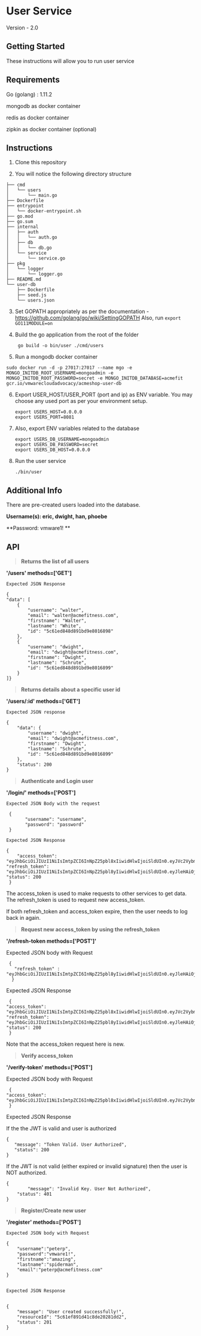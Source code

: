 # User Service

Version - 2.0 

## Getting Started

These instructions will allow you to run user service

## Requirements

Go (golang) : 1.11.2

mongodb as docker container

redis as docker container

zipkin as docker container (optional)

## Instructions

1. Clone this repository 

2. You will notice the following directory structure

``` 
├── cmd
│   └── users
│       └── main.go
├── Dockerfile
├── entrypoint
│   └── docker-entrypoint.sh
├── go.mod
├── go.sum
├── internal
│   ├── auth
│   │   └── auth.go
│   ├── db
│   │   └── db.go
│   └── service
│       └── service.go
├── pkg
│   └── logger
│       └── logger.go
├── README.md
└── user-db
    ├── Dockerfile
    ├── seed.js
    └── users.json

```

3. Set GOPATH appropriately as per the documentation - https://github.com/golang/go/wiki/SettingGOPATH
   Also, run ``` export GO111MODULE=on ```

4. Build the go application from the root of the folder

   ``` go build -o bin/user ./cmd/users```

5. Run a mongodb docker container

  ```sudo docker run -d -p 27017:27017 --name mgo -e MONGO_INITDB_ROOT_USERNAME=mongoadmin -e      MONGO_INITDB_ROOT_PASSWORD=secret -e MONGO_INITDB_DATABASE=acmefit gcr.io/vmwarecloudadvocacy/acmeshop-user-db```

6. Export USER_HOST/USER_PORT (port and ip) as ENV variable. You may choose any used port as per your environment setup.
    
    ``` 
    export USERS_HOST=0.0.0.0
    export USERS_PORT=8081
    ```

7. Also, export ENV variables related to the database

    ```
    export USERS_DB_USERNAME=mongoadmin
    export USERS_DB_PASSWORD=secret
    export USERS_DB_HOST=0.0.0.0
    ```

8. Run the user service

   ```./bin/user```


## Additional Info 
   
There are pre-created users loaded into the database. 

**Username(s): eric, dwight, han, phoebe**  

**Password: vmware1!  **


## API

> **Returns the list of all users**
   
   **'/users' methods=['GET']**

    Expected JSON Response 

    {
    "data": [
        {
            "username": "walter",
            "email": "walter@acmefitness.com",
            "firstname": "Walter",
            "lastname": "White",
            "id": "5c61ed848d891bd9e8016898"
        },
        {
            "username": "dwight",
            "email": "dwight@acmefitness.com",
            "firstname": "Dwight",
            "lastname": "Schrute",
            "id": "5c61ed848d891bd9e8016899"
        }
    ]}
    


> **Returns details about a specific user id**
   
   **'/users/:id' methods=['GET']**

    Expected JSON response

    {
        "data": {
            "username": "dwight",
            "email": "dwight@acmefitness.com",
            "firstname": "Dwight",
            "lastname": "Schrute",
            "id": "5c61ed848d891bd9e8016899"
        },
        "status": 200
    }


> **Authenticate and Login user**
   
   **'/login/' methods=['POST']**

    Expected JSON Body with the request
     
     { 
           "username": "username",
           "password": "password"
     }

    Expected JSON Response 
    
  	{
	    "access_token":    "eyJhbGciOiJIUzI1NiIsImtpZCI6InNpZ25pbl8xIiwidHlwIjoiSldUIn0.eyJVc2VybmFtZSI6ImVyaWMiLCJleHAiOjE1NzA3NjI5NzksInN1YiI6IjVkOTNlMTFjNmY4Zjk4YzlmYjI0ZGU0NiJ9.n70EAaiY6rbH1QzpoUJhx3hER4odW8FuN2wYG1sgH7g",
    "refresh_token": "eyJhbGciOiJIUzI1NiIsImtpZCI6InNpZ25pbl8yIiwidHlwIjoiSldUIn0.eyJleHAiOjE1NzA3NjM1NzksInN1YiI6IjVkOTNlMTFjNmY4Zjk4YzlmYjI0ZGU0NiJ9.zwGB1340IVMLjMf_UnFC_rEeNdD131OGPcg_S0ea8DE",
    "status": 200
 	 }

   The access_token is used to make requests to other services to get data. The refresh_token is used to request new access_token. 

   If both refresh_token and access_token expire, then the user needs to log back in again. 


> **Request new access_token by using the refresh_token**
  
   **'/refresh-token methods=['POST']'**

   Expected JSON body with Request

  	 {
       "refresh_token" : "eyJhbGciOiJIUzI1NiIsImtpZCI6InNpZ25pbl8yIiwidHlwIjoiSldUIn0.eyJleHAiOjE1NzA3NjM1NzksInN1YiI6IjVkOTNlMTFjNmY4Zjk4YzlmYjI0ZGU0NiJ9.zwGB1340IVMLjMf_UnFC_rEeNdD131OGPcg_S0ea8DE"
 	  }

   Expected JSON Response

  	 {
    "access_token": "eyJhbGciOiJIUzI1NiIsImtpZCI6InNpZ25pbl8xIiwidHlwIjoiSldUIn0.eyJVc2VybmFtZSI6ImVyaWMiLCJleHAiOjE1NzA3NjMyMjksInN1YiI6IjVkOTNlMTFjNmY4Zjk4YzlmYjI0ZGU0NiJ9.wrWsDNor28aWv6huKUHAuVyROGAXqjO5luPfa5K5NQI",
    "refresh_token": "eyJhbGciOiJIUzI1NiIsImtpZCI6InNpZ25pbl8yIiwidHlwIjoiSldUIn0.eyJleHAiOjE1NzA3NjM1NzksInN1YiI6IjVkOTNlMTFjNmY4Zjk4YzlmYjI0ZGU0NiJ9.zwGB1340IVMLjMf_UnFC_rEeNdD131OGPcg_S0ea8DE",
    "status": 200
 	 }

  Note that the access_token request here is new. 



> **Verify access_token**

   **'/verify-token' methods=['POST']**

   Expected JSON body with Request

  	 {
	"access_token": "eyJhbGciOiJIUzI1NiIsImtpZCI6InNpZ25pbl8xIiwidHlwIjoiSldUIn0.eyJVc2VybmFtZSI6ImVyaWMiLCJleHAiOjE1NzA3NjMyMjksInN1YiI6IjVkOTNlMTFjNmY4Zjk4YzlmYjI0ZGU0NiJ9.wrWsDNor28aWv6huKUHAuVyROGAXqjO5luPfa5K5NQI"
  	 }

  Expected JSON Response 

   If the the JWT is valid and user is authorized

  	{
 	   "message": "Token Valid. User Authorized",
  	   "status": 200
  	}

  If the JWT is not valid (either expired or invalid signature) then the user is NOT authorized.

  	{
    	    "message": "Invalid Key. User Not Authorized",
   	    "status": 401
  	}


> **Register/Create new user**

   **'/register' methods=['POST']**

    Expected JSON body with Request

    {
    	"username":"peterp",
    	"password":"vmware1!",
    	"firstname":"amazing",
    	"lastname":"spiderman",
    	"email":"peterp@acmefitness.com"
    }
    

    Expected JSON Response 

    
    {
        "message": "User created successfully!",
        "resourceId": "5c61ef891d41c8de20281dd2",
        "status": 201
    }
    
